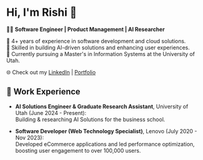 # Hi, I'm Rishi 👋

👨‍💻 **Software Engineer | Product Management | AI Researcher**

🔹 4+ years of experience in software development and cloud solutions.  
🔹 Skilled in building AI-driven solutions and enhancing user experiences.  
🔹 Currently pursuing a Master's in Information Systems at the University of Utah.  

🌐 Check out my [LinkedIn](https://linkedin.com/in/rishi0309) | [Portfolio](https://rishiramesh.space)  

## 📂 Work Experience  
- **AI Solutions Engineer & Graduate Research Assistant**, University of Utah (June 2024 - Present):  
   Building & researching AI Solutions for the business school.  

- **Software Developer (Web Technology Specialist)**, Lenovo (July 2020 - Nov 2023):  
   Developed eCommerce applications and led performance optimization, boosting user engagement to over 100,000 users.  
